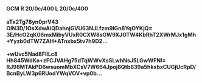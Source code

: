 #### GCM R 20/0c/400 L 20/0c/400
**aTx2Tg78yn0prV43**<br/>**OlN3D/1OsXdwAiQDahnjGVU63NJLfzm9lGn8YqOYKjQ=**<br/>**3E/HcO2qK06mxMibyVUxR0CXW8sGW9XJOTW4KbRhT2XWrMJx1gMh+Yyzb0dTW7ZAH+ATnxbx5tv7h9D2...**<br/><br/>
**+wUvc5Nad8FIlLc8**<br/>**Hh845WdKo+zFCJVAHg75dTqWWvXsSLwhNsJ5LGwWFNI=**<br/>**RJ98MTAkPD6wsuomMbXCsV7W664Jpoj8Qtb639a5hkxbxCUGjUcRpD/BcnByLW3p6RUodYWqVOV+vp0b...**